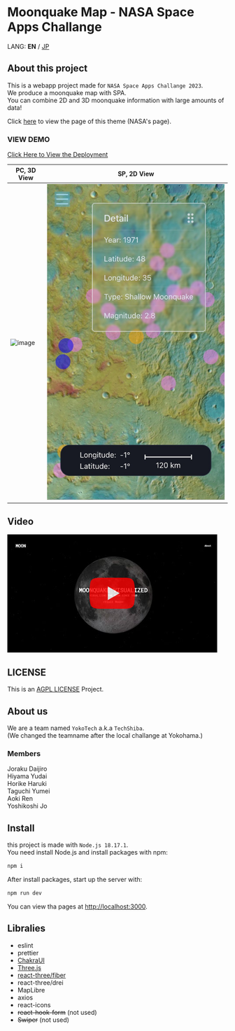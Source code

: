 # Moonquake Map - NASA Space Apps Challange

LANG: **EN** / [JP](/README_ja.md)

## About this project

This is a webapp project made for `NASA Space Apps Challange 2023`.  
We produce a moonquake map with SPA.    
You can combine 2D and 3D moonquake information with large amounts of data!

Click [here](https://www.spaceappschallenge.org/2023/challenges/make-a-moonquake-map-20/) to view the page of this theme (NASA's page).

### VIEW DEMO

[Click Here to View the Deployment](https://nasa-hackathon-2023-yokohama.vercel.app/)

| PC, 3D View        | SP, 2D View             |
| ------------------ | ----------------------- |
| ![image](./ss.png) | ![image](./sp_map.jpeg) |

## Video

[!['Watch in YouTube'](/yt_thumb.png)](https://www.youtube.com/watch?v=IAwY9wcxcLQ)

## LICENSE

This is an [AGPL LICENSE](./LICENSE) Project.

## About us

We are a team named `YokoTech` a.k.a `TechShiba`.  
(We changed the teamname after the local challange at Yokohama.)

### Members

Joraku Daijiro  
Hiyama Yudai  
Horike Haruki  
Taguchi Yumei  
Aoki Ren  
Yoshikoshi Jo

## Install

this project is made with `Node.js 18.17.1`.  
You need install Node.js and install packages with npm:

```bash
npm i
```

After install packages, start up the server with:

```bash
npm run dev
```

You can view tha pages at [http://localhost:3000](http://localhost:3000).

## Libralies

- eslint
- prettier
- [ChakraUI](https://chakra-ui.com/docs/components)
- [Three.js](https://threejs.org/)
- [react-three/fiber](https://docs.pmnd.rs/react-three-fiber/getting-started/introduction)
- react-three/drei
- MapLibre
- axios
- react-icons
- ~~react-hook-form~~ (not used)
- ~~Swiper~~ (not used)
